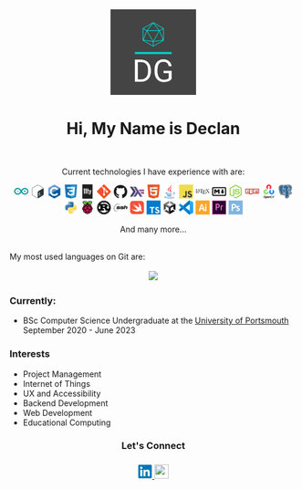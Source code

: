<!--- Header -->
<div id="header" align="center">
  <div id="logo">
    <a href=""><img width=150 height=150 src="logo-color.png"/></a>
   </div>
   <div id="title">
     <h1>Hi, My Name is Declan</h1>
  </div>
</div> 
  
<br/>
<!--- Languages and tools -->
<div align="left">
  <div align="center">

<p>Current technologies I have experience with are:</p>

  <img height="25" width="25" src="https://raw.githubusercontent.com/devicons/devicon/v2.15.1/icons/arduino/arduino-original.svg"/>
  <img height="25" width="25" src="https://raw.githubusercontent.com/devicons/devicon/v2.15.1/icons/bash/bash-original.svg"/>
  <img height="25" width="25" src="https://raw.githubusercontent.com/devicons/devicon/v2.15.1/icons/c/c-original.svg"/>
  <img height="25" width="25" src="https://raw.githubusercontent.com/devicons/devicon/v2.15.1/icons/css3/css3-original.svg"/>
  <img height="25" width="25" src="https://raw.githubusercontent.com/devicons/devicon/v2.15.1/icons/eleventy/eleventy-original.svg"/>
  <img height="25" width="25" src="https://raw.githubusercontent.com/devicons/devicon/v2.15.1/icons/git/git-original.svg"/>
  <img height="25" width="25" src="https://raw.githubusercontent.com/devicons/devicon/v2.15.1/icons/github/github-original.svg  "/>
  <img height="25" width="25" src="https://raw.githubusercontent.com/devicons/devicon/v2.15.1/icons/haskell/haskell-original.svg"/>
  <img height="25" width="25" src="https://raw.githubusercontent.com/devicons/devicon/v2.15.1/icons/html5/html5-original.svg"/>
  <img height="25" width="25" src="https://raw.githubusercontent.com/devicons/devicon/v2.15.1/icons/java/java-original.svg"/>
  <img height="25" width="25" src="https://raw.githubusercontent.com/devicons/devicon/v2.15.1/icons/javascript/javascript-original.svg"/>
  <img height="25" width="25" src="https://raw.githubusercontent.com/devicons/devicon/v2.15.1/icons/latex/latex-original.svg"/>
  <img height="25" width="25" src="https://raw.githubusercontent.com/devicons/devicon/v2.15.1/icons/markdown/markdown-original.svg"/>
  <img height="25" width="25" src="https://raw.githubusercontent.com/devicons/devicon/v2.15.1/icons/nodejs/nodejs-original.svg"/>
  <img height="25" width="25" src="https://raw.githubusercontent.com/devicons/devicon/v2.15.1/icons/npm/npm-original-wordmark.svg"/>
  <img height="25" width="25" src="https://raw.githubusercontent.com/devicons/devicon/v2.15.1/icons/opencv/opencv-original-wordmark.svg"/>
  <img height="25" width="25" src="https://raw.githubusercontent.com/devicons/devicon/v2.15.1/icons/postgresql/postgresql-original.svg"/>
  <img height="25" width="25" src="https://raw.githubusercontent.com/devicons/devicon/v2.15.1/icons/python/python-original.svg"/>
  <img height="25" width="25" src="https://raw.githubusercontent.com/devicons/devicon/v2.15.1/icons/raspberrypi/raspberrypi-original.svg"/>
  <img height="25" width="25" src="https://raw.githubusercontent.com/devicons/devicon/v2.15.1/icons/rust/rust-plain.svg"/>
  <img height="25" width="25" src="https://raw.githubusercontent.com/devicons/devicon/v2.15.1/icons/ssh/ssh-original-wordmark.svg"/>
  <img height="25" width="25" src="https://raw.githubusercontent.com/devicons/devicon/v2.15.1/icons/swift/swift-original.svg"/>
  <img height="25" width="25" src="https://raw.githubusercontent.com/devicons/devicon/v2.15.1/icons/typescript/typescript-original.svg"/>
  <img height="25" width="25" src="https://raw.githubusercontent.com/devicons/devicon/v2.15.1/icons/unity/unity-original.svg"/>
  <img height="25" width="25" src="https://raw.githubusercontent.com/devicons/devicon/v2.15.1/icons/vscode/vscode-original.svg"/>
  <img height="25" width="25" src="https://raw.githubusercontent.com/devicons/devicon/master/icons/illustrator/illustrator-plain.svg"/>
  <img height="25" width="25" src="https://raw.githubusercontent.com/devicons/devicon/master/icons/premierepro/premierepro-original.svg"/>
  <img height="25" width="25" src="https://raw.githubusercontent.com/devicons/devicon/master/icons/photoshop/photoshop-plain.svg"/>

<p>And many more...</p>
 <!-- <img height="25" width="25" src=""/> -->


  </div>
  <br/>

  <div align="left">
  <div id="git-stats">
        My most used languages on Git are:
        <br/>
        <br/>
        <div align="center">
        <img src= https://github-readme-stats.vercel.app/api/top-langs?username=CoDeReD72&show_icons=true&locale=en&layout=compact&line_height=20&title_color=7A7ADB&icon_color=2234AE&text_color=D3D3D3&bg_color=0,000000,130F40%22%20width=%22375%22%20%20alt=%22%22 />
        </div>
  </div>
  </div>

</div>

<!--- About me section -->
<div align="left">
  <h3> Currently: </h3>
  <ul>
    <li>
      BSc Computer Science Undergraduate at the <a href="https://www.port.ac.uk/">University of Portsmouth</a> September 2020 - June 2023
    </li>
  </ul>
</div>

<div align="left">
  <h3> Interests </h3>
  <ul>
    <li>Project Management</li>
    <li>Internet of Things</li>
    <li>UX and Accessibility</li>
    <li>Backend Development</li>
    <li>Web Development</li>
    <li>Educational Computing</li>
  </ul>
</div>

<div id="badges" align="center">
<h3> Let's Connect <h3>
       <a href="https://www.linkedin.com/in/declan-gallagher-932224210/" target=_blank>
         <img height="25" width="25" src="https://raw.githubusercontent.com/devicons/devicon/v2.15.1/icons/linkedin/linkedin-original.svg"   alt="LinkedIn Badge"/
         >
       </a>
       <a href="https://mastodon.social/@CoDeReD72" target=_blank>
        <img height="25" width="25" src="https://www.svgrepo.com/show/330895/mastodon.svg"/>
       </a>
</div>
